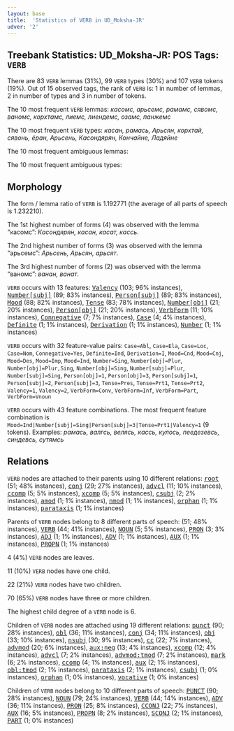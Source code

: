 ```yaml
---
layout: base
title:  'Statistics of VERB in UD_Moksha-JR'
udver: '2'
---
```


## Treebank Statistics: UD_Moksha-JR: POS Tags: `VERB`

There are 83 `VERB` lemmas (31%), 99 `VERB` types (30%) and 107 `VERB` tokens (19%).
Out of 15 observed tags, the rank of `VERB` is: 1 in number of lemmas, 2 in number of types and 3 in number of tokens.

The 10 most frequent `VERB` lemmas: <em>касомс, арьсемс, рамамс, сявомс, ваномс, корхтамс, лиемс, лиендемс, озамс, панжемс</em>

The 10 most frequent `VERB` types:  <em>касан, рамась, Арьсян, корхтай, сявонь, ёран, Арьсень, Касондярян, Кончайне, Ладяйне</em>

The 10 most frequent ambiguous lemmas: 

The 10 most frequent ambiguous types:  



## Morphology

The form / lemma ratio of `VERB` is 1.192771 (the average of all parts of speech is 1.232210).

The 1st highest number of forms (4) was observed with the lemma “касомс”: <em>Касондярян, касан, касат, кассь</em>.

The 2nd highest number of forms (3) was observed with the lemma “арьсемс”: <em>Арьсень, Арьсян, арьсят</em>.

The 3rd highest number of forms (2) was observed with the lemma “ваномс”: <em>ванан, ванат</em>.

`VERB` occurs with 13 features: <tt><a href="mdf_jr-feat-Valency.html">Valency</a></tt> (103; 96% instances), <tt><a href="mdf_jr-feat-Number-subj.html">Number[subj]</a></tt> (89; 83% instances), <tt><a href="mdf_jr-feat-Person-subj.html">Person[subj]</a></tt> (89; 83% instances), <tt><a href="mdf_jr-feat-Mood.html">Mood</a></tt> (88; 82% instances), <tt><a href="mdf_jr-feat-Tense.html">Tense</a></tt> (83; 78% instances), <tt><a href="mdf_jr-feat-Number-obj.html">Number[obj]</a></tt> (21; 20% instances), <tt><a href="mdf_jr-feat-Person-obj.html">Person[obj]</a></tt> (21; 20% instances), <tt><a href="mdf_jr-feat-VerbForm.html">VerbForm</a></tt> (11; 10% instances), <tt><a href="mdf_jr-feat-Connegative.html">Connegative</a></tt> (7; 7% instances), <tt><a href="mdf_jr-feat-Case.html">Case</a></tt> (4; 4% instances), <tt><a href="mdf_jr-feat-Definite.html">Definite</a></tt> (1; 1% instances), <tt><a href="mdf_jr-feat-Derivation.html">Derivation</a></tt> (1; 1% instances), <tt><a href="mdf_jr-feat-Number.html">Number</a></tt> (1; 1% instances)

`VERB` occurs with 32 feature-value pairs: `Case=Abl`, `Case=Ela`, `Case=Loc`, `Case=Nom`, `Connegative=Yes`, `Definite=Ind`, `Derivation=I`, `Mood=Cnd`, `Mood=Cnj`, `Mood=Des`, `Mood=Imp`, `Mood=Ind`, `Number=Sing`, `Number[obj]=Plur`, `Number[obj]=Plur,Sing`, `Number[obj]=Sing`, `Number[subj]=Plur`, `Number[subj]=Sing`, `Person[obj]=1`, `Person[obj]=3`, `Person[subj]=1`, `Person[subj]=2`, `Person[subj]=3`, `Tense=Pres`, `Tense=Prt1`, `Tense=Prt2`, `Valency=1`, `Valency=2`, `VerbForm=Conv`, `VerbForm=Inf`, `VerbForm=Part`, `VerbForm=Vnoun`

`VERB` occurs with 43 feature combinations.
The most frequent feature combination is `Mood=Ind|Number[subj]=Sing|Person[subj]=3|Tense=Prt1|Valency=1` (9 tokens).
Examples: <em>рамась, валгсь, велясь, кассь, кулось, пеедезевсь, синдевсь, сутямсь</em>


## Relations

`VERB` nodes are attached to their parents using 10 different relations: <tt><a href="mdf_jr-dep-root.html">root</a></tt> (51; 48% instances), <tt><a href="mdf_jr-dep-conj.html">conj</a></tt> (29; 27% instances), <tt><a href="mdf_jr-dep-advcl.html">advcl</a></tt> (11; 10% instances), <tt><a href="mdf_jr-dep-ccomp.html">ccomp</a></tt> (5; 5% instances), <tt><a href="mdf_jr-dep-xcomp.html">xcomp</a></tt> (5; 5% instances), <tt><a href="mdf_jr-dep-csubj.html">csubj</a></tt> (2; 2% instances), <tt><a href="mdf_jr-dep-amod.html">amod</a></tt> (1; 1% instances), <tt><a href="mdf_jr-dep-nmod.html">nmod</a></tt> (1; 1% instances), <tt><a href="mdf_jr-dep-orphan.html">orphan</a></tt> (1; 1% instances), <tt><a href="mdf_jr-dep-parataxis.html">parataxis</a></tt> (1; 1% instances)

Parents of `VERB` nodes belong to 8 different parts of speech:  (51; 48% instances), <tt><a href="mdf_jr-pos-VERB.html">VERB</a></tt> (44; 41% instances), <tt><a href="mdf_jr-pos-NOUN.html">NOUN</a></tt> (5; 5% instances), <tt><a href="mdf_jr-pos-PRON.html">PRON</a></tt> (3; 3% instances), <tt><a href="mdf_jr-pos-ADJ.html">ADJ</a></tt> (1; 1% instances), <tt><a href="mdf_jr-pos-ADV.html">ADV</a></tt> (1; 1% instances), <tt><a href="mdf_jr-pos-AUX.html">AUX</a></tt> (1; 1% instances), <tt><a href="mdf_jr-pos-PROPN.html">PROPN</a></tt> (1; 1% instances)

4 (4%) `VERB` nodes are leaves.

11 (10%) `VERB` nodes have one child.

22 (21%) `VERB` nodes have two children.

70 (65%) `VERB` nodes have three or more children.

The highest child degree of a `VERB` node is 6.

Children of `VERB` nodes are attached using 19 different relations: <tt><a href="mdf_jr-dep-punct.html">punct</a></tt> (90; 28% instances), <tt><a href="mdf_jr-dep-obl.html">obl</a></tt> (36; 11% instances), <tt><a href="mdf_jr-dep-conj.html">conj</a></tt> (34; 11% instances), <tt><a href="mdf_jr-dep-obj.html">obj</a></tt> (33; 10% instances), <tt><a href="mdf_jr-dep-nsubj.html">nsubj</a></tt> (30; 9% instances), <tt><a href="mdf_jr-dep-cc.html">cc</a></tt> (22; 7% instances), <tt><a href="mdf_jr-dep-advmod.html">advmod</a></tt> (20; 6% instances), <tt><a href="mdf_jr-dep-aux-neg.html">aux:neg</a></tt> (13; 4% instances), <tt><a href="mdf_jr-dep-xcomp.html">xcomp</a></tt> (12; 4% instances), <tt><a href="mdf_jr-dep-advcl.html">advcl</a></tt> (7; 2% instances), <tt><a href="mdf_jr-dep-advmod-tmod.html">advmod:tmod</a></tt> (7; 2% instances), <tt><a href="mdf_jr-dep-mark.html">mark</a></tt> (6; 2% instances), <tt><a href="mdf_jr-dep-ccomp.html">ccomp</a></tt> (4; 1% instances), <tt><a href="mdf_jr-dep-aux.html">aux</a></tt> (2; 1% instances), <tt><a href="mdf_jr-dep-obl-tmod.html">obl:tmod</a></tt> (2; 1% instances), <tt><a href="mdf_jr-dep-parataxis.html">parataxis</a></tt> (2; 1% instances), <tt><a href="mdf_jr-dep-csubj.html">csubj</a></tt> (1; 0% instances), <tt><a href="mdf_jr-dep-orphan.html">orphan</a></tt> (1; 0% instances), <tt><a href="mdf_jr-dep-vocative.html">vocative</a></tt> (1; 0% instances)

Children of `VERB` nodes belong to 10 different parts of speech: <tt><a href="mdf_jr-pos-PUNCT.html">PUNCT</a></tt> (90; 28% instances), <tt><a href="mdf_jr-pos-NOUN.html">NOUN</a></tt> (79; 24% instances), <tt><a href="mdf_jr-pos-VERB.html">VERB</a></tt> (44; 14% instances), <tt><a href="mdf_jr-pos-ADV.html">ADV</a></tt> (36; 11% instances), <tt><a href="mdf_jr-pos-PRON.html">PRON</a></tt> (25; 8% instances), <tt><a href="mdf_jr-pos-CCONJ.html">CCONJ</a></tt> (22; 7% instances), <tt><a href="mdf_jr-pos-AUX.html">AUX</a></tt> (16; 5% instances), <tt><a href="mdf_jr-pos-PROPN.html">PROPN</a></tt> (8; 2% instances), <tt><a href="mdf_jr-pos-SCONJ.html">SCONJ</a></tt> (2; 1% instances), <tt><a href="mdf_jr-pos-PART.html">PART</a></tt> (1; 0% instances)

